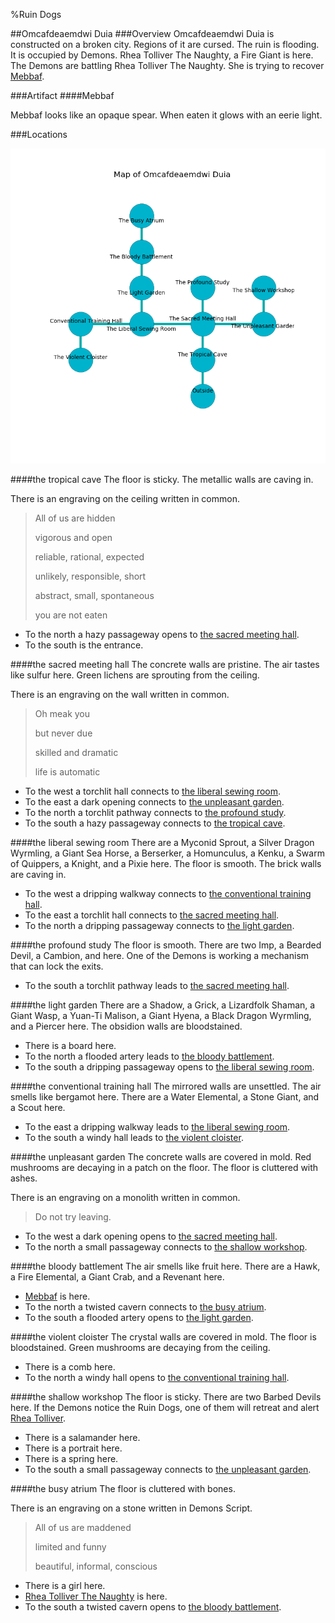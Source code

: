 %Ruin Dogs

##Omcafdeaemdwi Duia
###Overview
Omcafdeaemdwi Duia is constructed on a broken city. Regions of it are cursed. The ruin is flooding. It is occupied by Demons. <a name="Rhea-Tolliver-The-Naughty"></a>Rhea Tolliver The Naughty, a Fire Giant is here. The Demons are battling Rhea Tolliver The Naughty. She  is trying to recover [Mebbaf](#Mebbaf). 



###Artifact
####<a name="Mebbaf"></a>Mebbaf


Mebbaf looks like an opaque spear. When eaten it glows with an eerie light. 





###Locations


![](../v2/images/Omcafdeaemdwi-Duia.png)

####<a name="the-tropical-cave"></a>the tropical cave
The floor is sticky. The metallic walls are caving in. 

There is an engraving on the ceiling written in common. 

> All of us are hidden
>
> vigorous and open
>
> reliable, rational, expected
>
> unlikely, responsible, short
>
> abstract, small, spontaneous
>
> you are not eaten
>


* To the north a hazy passageway opens to [the sacred meeting hall](#the-sacred-meeting-hall).
* To the south is the entrance.


####<a name="the-sacred-meeting-hall"></a>the sacred meeting hall
The concrete walls are pristine. The air tastes like sulfur here. Green lichens are sprouting from the ceiling. 

There is an engraving on the wall written in common. 

> Oh meak you
>
> but never due
>
> skilled and dramatic
>
> life is automatic
>


* To the west a torchlit hall connects to [the liberal sewing room](#the-liberal-sewing-room).
* To the east a dark opening connects to [the unpleasant garden](#the-unpleasant-garden).
* To the north a torchlit pathway connects to [the profound study](#the-profound-study).
* To the south a hazy passageway connects to [the tropical cave](#the-tropical-cave).


####<a name="the-liberal-sewing-room"></a>the liberal sewing room
There are a Myconid Sprout, a Silver Dragon Wyrmling, a Giant Sea Horse, a Berserker, a Homunculus, a Kenku, a Swarm of Quippers, a Knight, and a Pixie here. The floor is smooth. The brick walls are caving in. 



* To the west a dripping walkway connects to [the conventional training hall](#the-conventional-training-hall).
* To the east a torchlit hall connects to [the sacred meeting hall](#the-sacred-meeting-hall).
* To the north a dripping passageway connects to [the light garden](#the-light-garden).


####<a name="the-profound-study"></a>the profound study
The floor is smooth. There are two Imp, a Bearded Devil, a Cambion, and  here. One of the Demons is working a mechanism that can lock the exits. 



* To the south a torchlit pathway leads to [the sacred meeting hall](#the-sacred-meeting-hall).


####<a name="the-light-garden"></a>the light garden
There are a Shadow, a Grick, a Lizardfolk Shaman, a Giant Wasp, a Yuan-Ti Malison, a Giant Hyena, a Black Dragon Wyrmling, and a Piercer here. The obsidion walls are bloodstained. 



* There is a board here.
* To the north a flooded artery leads to [the bloody battlement](#the-bloody-battlement).
* To the south a dripping passageway opens to [the liberal sewing room](#the-liberal-sewing-room).


####<a name="the-conventional-training-hall"></a>the conventional training hall
The mirrored walls are unsettled. The air smells like bergamot here. There are a Water Elemental, a Stone Giant, and a Scout here. 



* To the east a dripping walkway leads to [the liberal sewing room](#the-liberal-sewing-room).
* To the south a windy hall leads to [the violent cloister](#the-violent-cloister).


####<a name="the-unpleasant-garden"></a>the unpleasant garden
The concrete walls are covered in mold. Red mushrooms are decaying in a patch on the floor. The floor is cluttered with ashes. 

There is an engraving on a monolith written in common. 

> Do not try leaving.
>


* To the west a dark opening opens to [the sacred meeting hall](#the-sacred-meeting-hall).
* To the north a small passageway connects to [the shallow workshop](#the-shallow-workshop).


####<a name="the-bloody-battlement"></a>the bloody battlement
The air smells like fruit here. There are a Hawk, a Fire Elemental, a Giant Crab, and a Revenant here. 



* [Mebbaf](#Mebbaf) is here.
* To the north a twisted cavern connects to [the busy atrium](#the-busy-atrium).
* To the south a flooded artery opens to [the light garden](#the-light-garden).


####<a name="the-violent-cloister"></a>the violent cloister
The crystal walls are covered in mold. The floor is bloodstained. Green mushrooms are decaying from the ceiling. 



* There is a comb here.
* To the north a windy hall opens to [the conventional training hall](#the-conventional-training-hall).


####<a name="the-shallow-workshop"></a>the shallow workshop
The floor is sticky. There are two Barbed Devils here. If the Demons notice the Ruin Dogs, one of them will retreat and alert [Rhea Tolliver](#Rhea-Tolliver). 



* There is a salamander here.
* There is a portrait here.
* There is a spring here.
* To the south a small passageway connects to [the unpleasant garden](#the-unpleasant-garden).


####<a name="the-busy-atrium"></a>the busy atrium
The floor is cluttered with bones. 

There is an engraving on a stone written in Demons Script. 

> All of us are maddened
>
> limited and funny
>
> beautiful, informal, conscious
>


* There is a girl here.
* [Rhea Tolliver The Naughty](#Rhea-Tolliver-The-Naughty) is here.
* To the south a twisted cavern opens to [the bloody battlement](#the-bloody-battlement).



